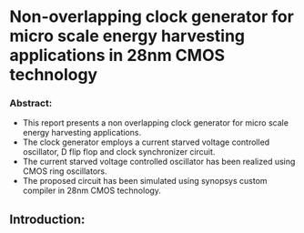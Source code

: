 # Non-overlapping clock generator for micro scale energy harvesting applications in 28nm CMOS technology
### Abstract: 
* This report presents a non overlapping clock generator for micro scale energy harvesting applications. 
* The clock generator employs a current starved voltage controlled oscillator, D flip flop and clock synchronizer circuit.
* The current starved voltage controlled oscillator has been realized using CMOS ring oscillators.
* The proposed circuit has been simulated using synopsys custom compiler in 28nm CMOS technology.
## Introduction:
